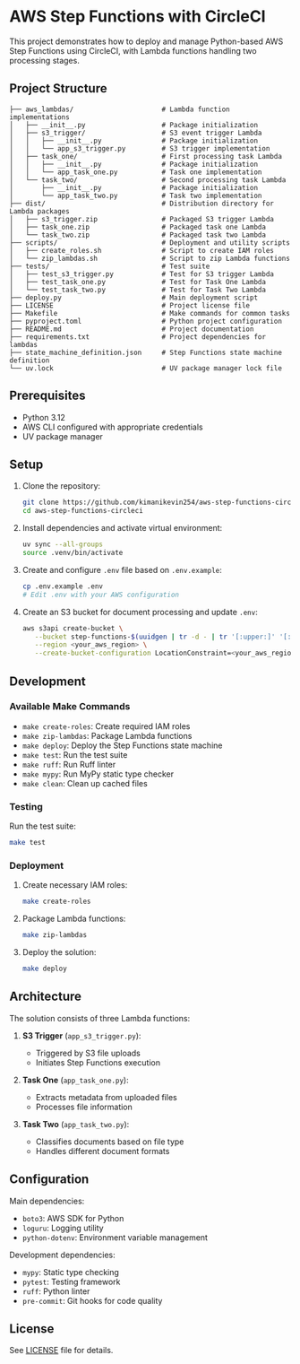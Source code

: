 # AWS Step Functions with CircleCI

This project demonstrates how to deploy and manage Python-based AWS Step Functions using CircleCI, with Lambda functions handling two processing stages.

## Project Structure

```text
├── aws_lambdas/                      # Lambda function implementations
│   ├── __init__.py                   # Package initialization
│   ├── s3_trigger/                   # S3 event trigger Lambda
│   │   ├── __init__.py               # Package initialization
│   │   └── app_s3_trigger.py         # S3 trigger implementation
│   ├── task_one/                     # First processing task Lambda
│   │   ├── __init__.py               # Package initialization
│   │   └── app_task_one.py           # Task one implementation
│   └── task_two/                     # Second processing task Lambda
│       ├── __init__.py               # Package initialization
│       └── app_task_two.py           # Task two implementation
├── dist/                             # Distribution directory for Lambda packages
│   ├── s3_trigger.zip                # Packaged S3 trigger Lambda
│   ├── task_one.zip                  # Packaged task one Lambda
│   └── task_two.zip                  # Packaged task two Lambda
├── scripts/                          # Deployment and utility scripts
│   ├── create_roles.sh               # Script to create IAM roles
│   └── zip_lambdas.sh                # Script to zip Lambda functions
├── tests/                            # Test suite
│   ├── test_s3_trigger.py            # Test for S3 trigger Lambda
│   ├── test_task_one.py              # Test for Task One Lambda
│   └── test_task_two.py              # Test for Task Two Lambda
├── deploy.py                         # Main deployment script
├── LICENSE                           # Project license file
├── Makefile                          # Make commands for common tasks
├── pyproject.toml                    # Python project configuration
├── README.md                         # Project documentation
├── requirements.txt                  # Project dependencies for lambdas
├── state_machine_definition.json     # Step Functions state machine definition
└── uv.lock                           # UV package manager lock file
```

## Prerequisites

-   Python 3.12
-   AWS CLI configured with appropriate credentials
-   UV package manager

## Setup

1. Clone the repository:

    ```bash
    git clone https://github.com/kimanikevin254/aws-step-functions-circleci.git
    cd aws-step-functions-circleci
    ```

1. Install dependencies and activate virtual environment:

    ```bash
    uv sync --all-groups
    source .venv/bin/activate
    ```

1. Create and configure `.env` file based on `.env.example`:

    ```bash
    cp .env.example .env
    # Edit .env with your AWS configuration
    ```

1. Create an S3 bucket for document processing and update `.env`:

    ```bash
    aws s3api create-bucket \
       --bucket step-functions-$(uuidgen | tr -d - | tr '[:upper:]' '[:lower:]' ) \
       --region <your_aws_region> \
       --create-bucket-configuration LocationConstraint=<your_aws_region>
    ```

## Development

### Available Make Commands

-   `make create-roles`: Create required IAM roles
-   `make zip-lambdas`: Package Lambda functions
-   `make deploy`: Deploy the Step Functions state machine
-   `make test`: Run the test suite
-   `make ruff`: Run Ruff linter
-   `make mypy`: Run MyPy static type checker
-   `make clean`: Clean up cached files

### Testing

Run the test suite:

```bash
make test
```

### Deployment

1. Create necessary IAM roles:

    ```bash
    make create-roles
    ```

1. Package Lambda functions:

    ```bash
    make zip-lambdas
    ```

1. Deploy the solution:

    ```bash
    make deploy
    ```

## Architecture

The solution consists of three Lambda functions:

1. **S3 Trigger** (`app_s3_trigger.py`):

    - Triggered by S3 file uploads
    - Initiates Step Functions execution

1. **Task One** (`app_task_one.py`):

    - Extracts metadata from uploaded files
    - Processes file information

1. **Task Two** (`app_task_two.py`):

    - Classifies documents based on file type
    - Handles different document formats

## Configuration

Main dependencies:

-   `boto3`: AWS SDK for Python
-   `loguru`: Logging utility
-   `python-dotenv`: Environment variable management

Development dependencies:

-   `mypy`: Static type checking
-   `pytest`: Testing framework
-   `ruff`: Python linter
-   `pre-commit`: Git hooks for code quality

## License

See [LICENSE](LICENSE) file for details.
